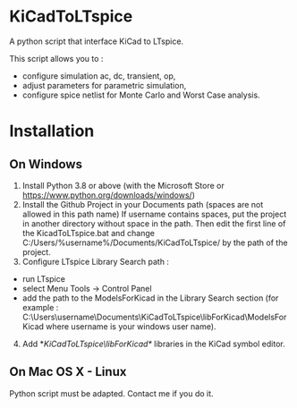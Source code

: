 # KiCadToLTspice
A python script that interface KiCad to LTspice.

This script allows you to :
- configure simulation ac, dc, transient, op,
- adjust parameters for parametric simulation,
- configure spice netlist for Monte Carlo and Worst Case analysis.

# Installation
## On Windows
1. Install Python 3.8 or above (with the Microsoft Store or https://www.python.org/downloads/windows/)
2. Install the Github Project in your Documents path (spaces are not allowed in this path name)
If username contains spaces, put the project in another directory without space in the path. Then edit the first line of the KicadToLTspice.bat and change C:/Users/%username%/Documents/KiCadToLTspice/ by the path of the project.
3. Configure LTspice Library Search path :
- run LTspice
- select Menu Tools -> Control Panel
- add the path to the ModelsForKicad in the Library Search section (for example : C:\Users\username\Documents\KiCadToLTspice\libForKicad\ModelsForKicad where username is your windows user name).
4. Add **KiCadToLTspice\libForKicad\** libraries in the KiCad symbol editor.

## On Mac OS X - Linux
Python script must be adapted.
Contact me if you do it.




